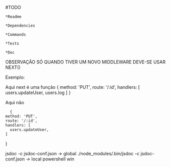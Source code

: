 #TODO

    *Readme

    *Dependencies

    *Commands

    *Tests

    *Doc


OBSERVAÇÃO SÓ QUANDO TIVER UM NOVO MIDDLEWARE DEVE-SE USAR NEXT()

Exemplo:    

Aqui next é uma função
      {
    method: 'PUT',
    route: '/:id',
    handlers: [
      users.updateUser,
      users.log
    ]
  }

Aqui não

      {
    method: 'PUT',
    route: '/:id',
    handlers: [
      users.updateUser,
    ]
  }



jsdoc -c jsdoc-conf.json -> global
./node_modules/.bin/jsdoc -c jsdoc-conf.json -> local powershell win
